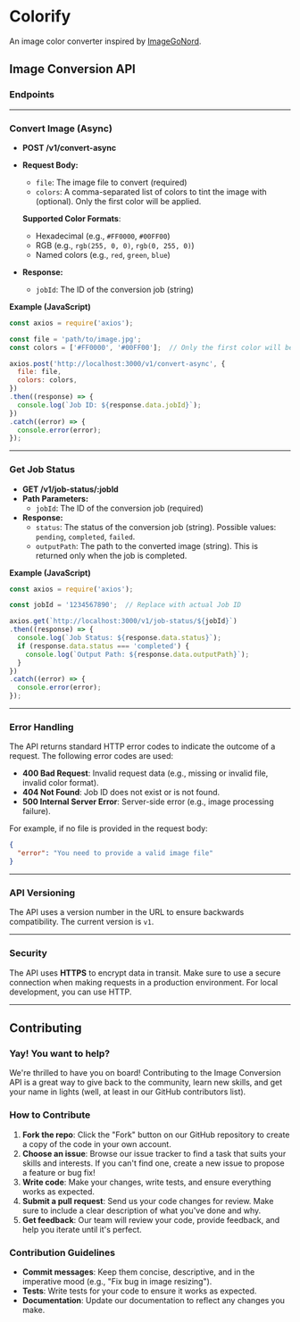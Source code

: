 # Colorify

An image color converter inspired by [ImageGoNord](https://github.com/Schroedinger-Hat/ImageGoNord-Web/tree/main).

## Image Conversion API

### **Endpoints**

---

### Convert Image (Async)

* **POST /v1/convert-async**
* **Request Body:**
    - `file`: The image file to convert (required)
    - `colors`: A comma-separated list of colors to tint the image with (optional). Only the first color will be applied.
    
    **Supported Color Formats**:
    - Hexadecimal (e.g., `#FF0000`, `#00FF00`)
    - RGB (e.g., `rgb(255, 0, 0)`, `rgb(0, 255, 0)`)
    - Named colors (e.g., `red`, `green`, `blue`)

* **Response:**
    - `jobId`: The ID of the conversion job (string)

**Example (JavaScript)**

```javascript
const axios = require('axios');

const file = 'path/to/image.jpg';
const colors = ['#FF0000', '#00FF00'];  // Only the first color will be applied

axios.post('http://localhost:3000/v1/convert-async', {
  file: file,
  colors: colors,
})
.then((response) => {
  console.log(`Job ID: ${response.data.jobId}`);
})
.catch((error) => {
  console.error(error);
});
```

---

### Get Job Status

* **GET /v1/job-status/:jobId**
* **Path Parameters:**
    - `jobId`: The ID of the conversion job (required)
* **Response:**
    - `status`: The status of the conversion job (string). Possible values: `pending`, `completed`, `failed`.
    - `outputPath`: The path to the converted image (string). This is returned only when the job is completed.

**Example (JavaScript)**

```javascript
const axios = require('axios');

const jobId = '1234567890';  // Replace with actual Job ID

axios.get(`http://localhost:3000/v1/job-status/${jobId}`)
.then((response) => {
  console.log(`Job Status: ${response.data.status}`);
  if (response.data.status === 'completed') {
    console.log(`Output Path: ${response.data.outputPath}`);
  }
})
.catch((error) => {
  console.error(error);
});
```

---

### Error Handling

The API returns standard HTTP error codes to indicate the outcome of a request. The following error codes are used:

- **400 Bad Request**: Invalid request data (e.g., missing or invalid file, invalid color format).
- **404 Not Found**: Job ID does not exist or is not found.
- **500 Internal Server Error**: Server-side error (e.g., image processing failure).

For example, if no file is provided in the request body:

```json
{
  "error": "You need to provide a valid image file"
}
```

---

### API Versioning

The API uses a version number in the URL to ensure backwards compatibility. The current version is `v1`.

---

### Security

The API uses **HTTPS** to encrypt data in transit. Make sure to use a secure connection when making requests in a production environment. For local development, you can use HTTP.

---

## Contributing

### Yay! You want to help?

We're thrilled to have you on board! Contributing to the Image Conversion API is a great way to give back to the community, learn new skills, and get your name in lights (well, at least in our GitHub contributors list).

### How to Contribute

1. **Fork the repo**: Click the "Fork" button on our GitHub repository to create a copy of the code in your own account.
2. **Choose an issue**: Browse our issue tracker to find a task that suits your skills and interests. If you can't find one, create a new issue to propose a feature or bug fix!
3. **Write code**: Make your changes, write tests, and ensure everything works as expected.
4. **Submit a pull request**: Send us your code changes for review. Make sure to include a clear description of what you've done and why.
5. **Get feedback**: Our team will review your code, provide feedback, and help you iterate until it's perfect.

### Contribution Guidelines

- **Commit messages**: Keep them concise, descriptive, and in the imperative mood (e.g., "Fix bug in image resizing").
- **Tests**: Write tests for your code to ensure it works as expected.
- **Documentation**: Update our documentation to reflect any changes you make.
